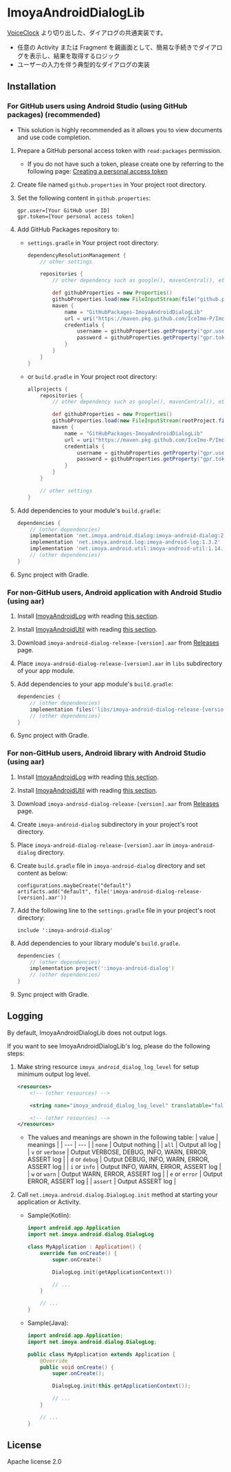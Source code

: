 # ImoyaAndroidDialogLib

[VoiceClock](https://imoya.net/android/voiceclock) より切り出した、ダイアログの共通実装です。

* 任意の Activity または Fragment を親画面として、簡易な手続きでダイアログを表示し、結果を取得するロジック
* ユーザーの入力を伴う典型的なダイアログの実装

## Installation

### For GitHub users using Android Studio (using GitHub packages) (recommended)

* This solution is highly recommended as it allows you to view documents and use code completion.

1. Prepare a GitHub personal access token with `read:packages` permission.
   * If you do not have such a token, please create one by referring to the following page: [Creating a personal access token](https://docs.github.com/en/authentication/keeping-your-account-and-data-secure/creating-a-personal-access-token)
2. Create file named `github.properties` in Your project root directory.
3. Set the following content in `github.properties`:

    ```text
    gpr.user=[Your GitHub user ID]
    gpr.token=[Your personal access token]
    ```

4. Add GitHub Packages repository to:
   * `settings.gradle` in Your project root directory:

       ```groovy
       dependencyResolutionManagement {
           // other settings

           repositories {
               // other dependency such as google(), mavenCentral(), etc.

               def githubProperties = new Properties()
               githubProperties.load(new FileInputStream(file("github.properties")))
               maven {
                   name = "GitHubPackages-ImoyaAndroidDialogLib"
                   url = uri("https://maven.pkg.github.com/IceImo-P/ImoyaAndroidDialogLib")
                   credentials {
                       username = githubProperties.getProperty("gpr.user") ?: System.getenv("GPR_USER")
                       password = githubProperties.getProperty("gpr.token") ?: System.getenv("GPR_TOKEN")
                   }
               }
           }
       }
       ```

   * or `build.gradle` in Your project root directory:

       ```groovy
       allprojects {
           repositories {
               // other dependency such as google(), mavenCentral(), etc.

               def githubProperties = new Properties()
               githubProperties.load(new FileInputStream(rootProject.file("github.properties")))
               maven {
                   name = "GitHubPackages-ImoyaAndroidDialogLib"
                   url = uri("https://maven.pkg.github.com/IceImo-P/ImoyaAndroidDialogLib")
                   credentials {
                       username = githubProperties.getProperty("gpr.user") ?: System.getenv("GPR_USER")
                       password = githubProperties.getProperty("gpr.token") ?: System.getenv("GPR_TOKEN")
                   }
               }
           }

           // other settings
       }
       ```

5. Add dependencies to your module's `build.gradle`:

    ```groovy
    dependencies {
        // (other dependencies)
        implementation 'net.imoya.android.dialog:imoya-android-dialog:2.2.3'
        implementation 'net.imoya.android.log:imoya-android-log:1.3.2'
        implementation 'net.imoya.android.util:imoya-android-util:1.14.0'
        // (other dependencies)
    }
    ```

6. Sync project with Gradle.

### For non-GitHub users, Android application with Android Studio (using aar)

1. Install [ImoyaAndroidLog](https://github.com/IceImo-P/ImoyaAndroidLog) with reading [this section](https://github.com/IceImo-P/ImoyaAndroidLog#for-non-github-users-android-application-with-android-studio-using-aar).
2. Install [ImoyaAndroidUtil](https://github.com/IceImo-P/ImoyaAndroidUtil) with reading [this section](https://github.com/IceImo-P/ImoyaAndroidUtil#for-non-github-users-android-application-with-android-studio-using-aar).
3. Download `imoya-android-dialog-release-[version].aar` from [Releases](https://github.com/IceImo-P/ImoyaAndroidDialogLib/releases) page.
4. Place `imoya-android-dialog-release-[version].aar` in `libs` subdirectory of your app module.
5. Add dependencies to your app module's `build.gradle`:

    ```groovy
    dependencies {
        // (other dependencies)
        implementation files('libs/imoya-android-dialog-release-[version].aar')
        // (other dependencies)
    }
    ```

6. Sync project with Gradle.

### For non-GitHub users, Android library with Android Studio (using aar)

1. Install [ImoyaAndroidLog](https://github.com/IceImo-P/ImoyaAndroidLog) with reading [this section](https://github.com/IceImo-P/ImoyaAndroidLog#for-non-github-users-android-library-with-android-studio-using-aar).
2. Install [ImoyaAndroidUtil](https://github.com/IceImo-P/ImoyaAndroidUtil) with reading [this section](https://github.com/IceImo-P/ImoyaAndroidUtil#for-non-github-users-android-library-with-android-studio-using-aar).
3. Download `imoya-android-dialog-release-[version].aar` from [Releases](https://github.com/IceImo-P/ImoyaAndroidDialogLib/releases) page.
4. Create `imoya-android-dialog` subdirectory in your project's root directory.
5. Place `imoya-android-dialog-release-[version].aar` in `imoya-android-dialog` directory.
6. Create `build.gradle` file in `imoya-android-dialog` directory and set content as below:

    ```text
    configurations.maybeCreate("default")
    artifacts.add("default", file('imoya-android-dialog-release-[version].aar'))
    ```

7. Add the following line to the `settings.gradle` file in your project's root directory:

    ```text
    include ':imoya-android-dialog'
    ```

8. Add dependencies to your library module's `build.gradle`.

    ```groovy
    dependencies {
        // (other dependencies)
        implementation project(':imoya-android-dialog')
        // (other dependencies)
    }
    ```

9. Sync project with Gradle.

## Logging

By default, ImoyaAndroidDialogLib does not output logs.

If you want to see ImoyaAndroidDialogLib's log, please do the following steps:

1. Make string resource `imoya_android_dialog_log_level` for setup minimum output log level.

    ```xml
    <resources>
        <!-- (other resources) -->

        <string name="imoya_android_dialog_log_level" translatable="false">info</string>

        <!-- (other resources) -->
    </resources>
    ```

    * The values and meanings are shown in the following table:
      | value | meanings |
      | --- | --- |
      | `none` | Output nothing |
      | `all` | Output all log |
      | `v` or `verbose` | Output VERBOSE, DEBUG, INFO, WARN, ERROR, ASSERT log |
      | `d` or `debug` | Output DEBUG, INFO, WARN, ERROR, ASSERT log |
      | `i` or `info` | Output INFO, WARN, ERROR, ASSERT log |
      | `w` or `warn` | Output WARN, ERROR, ASSERT log |
      | `e` or `error` | Output ERROR, ASSERT log |
      | `assert` | Output ASSERT log |
2. Call `net.imoya.android.dialog.DialogLog.init` method at starting your application or Activity.
    * Sample(Kotlin):

        ```kotlin
        import android.app.Application
        import net.imoya.android.dialog.DialogLog

        class MyApplication : Application() {
            override fun onCreate() {
                super.onCreate()

                DialogLog.init(getApplicationContext())

                // ...
            }

            // ...
        }
        ```

    * Sample(Java):

        ```java
        import android.app.Application;
        import net.imoya.android.dialog.DialogLog;

        public class MyApplication extends Application {
            @Override
            public void onCreate() {
                super.onCreate();

                DialogLog.init(this.getApplicationContext());

                // ...
            }

            // ...
        }
        ```

## License

Apache license 2.0
